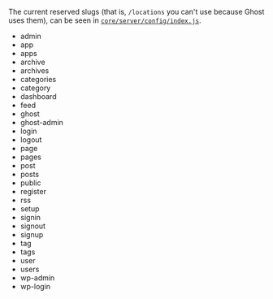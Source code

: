 The current reserved slugs (that is, `/locations` you can't use because Ghost uses them), can be seen in [`core/server/config/index.js`](https://github.com/TryGhost/Ghost/blob/master/core/server/config/index.js).

* admin
* app
* apps
* archive
* archives
* categories
* category
* dashboard
* feed
* ghost
* ghost-admin
* login
* logout
* page
* pages
* post
* posts
* public
* register
* rss
* setup
* signin
* signout
* signup
* tag
* tags
* user
* users
* wp-admin
* wp-login